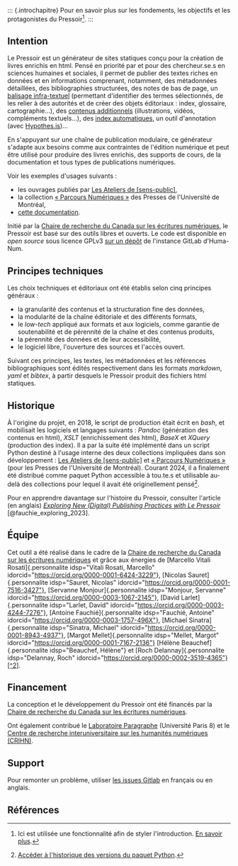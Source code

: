 <!--
Questions / À faire :

- Valider le texte (notamment principes techniques)
- Ajouter des noms dans l'équipe ? Les classer par ordre alpha ?
- Ajouter autres contributeurs dans les financeurs ?

-->

::: {.introchapitre}
Pour en savoir plus sur les fondements, les objectifs et les protagonistes du Pressoir[^3].
:::

## Intention

Le Pressoir est un générateur de sites statiques conçu pour la création de livres enrichis en html. Pensé en priorité par et pour des chercheur.se.s en sciences humaines et sociales, il permet de publier des textes riches en données et en informations comprenant, notamment, des métadonnées détaillées, des bibliographies structurées, des notes de bas de page, un [balisage infra-textuel](chapitre3.html#balisage-infra-textuel) (permettant d'identifier des termes sélectionnés, de les relier à des autorités et de créer des objets éditoriaux : index, glossaire, cartographie...), des [contenus additionnels](chapitre3.html#contenus-additionnels) (illustrations, vidéos, compléments textuels...), des [index automatiques](chapitre3.html#index), un outil d'annotation (avec [Hypothes.is](https://web.hypothes.is/))...

En s'appuyant sur une chaîne de publication modulaire, ce générateur s'adapte aux besoins comme aux contraintes de l'édition numérique et peut être utilisé pour produire des livres enrichis, des supports de cours, de la documentation et tous types de publications numériques.

Voir les exemples d'usages suivants :

- les ouvrages publiés par [Les Ateliers de \[sens-public\]](https://ateliers.sens-public.org/),
- la collection [«&nbsp;Parcours Numériques&nbsp;»](http://parcoursnumeriques-pum.ca/) des Presses de l'Université de Montréal,
- [cette documentation](homepage.html).

Initié par la [Chaire de recherche du Canada sur les écritures numériques](https://www.ecrituresnumeriques.ca/fr), le Pressoir est basé sur des outils libres et ouverts.
Le code est disponible en *open source* sous licence GPLv3 [sur un dépôt](https://gitlab.huma-num.fr/ecrinum/pressoir-cli/) de l'instance GitLab d'Huma-Num.


<!--
en utilisant un ensemble de principes éditoriaux

Expliquer les principes éditoriaux

Un texte avec des notes de bas de page et des références bibliographiques structurées et du balisage infra-textuel (ajout d'identifiant, de classe...) Définir une personne, des identités données
Des contenus additionnels. Ces contenus peuvent être illustrations, vidéos, ...
Des index automatiques
Un système d'annotation (Hypothes.is)

-->




## Principes techniques

Les choix techniques et éditoriaux ont été établis selon cinq principes généraux&nbsp;:

- la granularité des contenus et la structuration fine des données,
- la modularité de la chaîne éditoriale et des différents formats,
- le _low-tech_ appliqué aux formats et aux logiciels, comme garantie de soutenabilité et de pérennité de la chaîne et des contenus produits,
- la pérennité des données et de leur accessibilité,
- le logiciel libre, l'ouverture des sources et l'accès ouvert.

Suivant ces principes, les textes, les métadonnées et les références bibliographiques sont édités respectivement dans les formats _markdown_, _yaml_ et _bibtex_, à partir desquels le Pressoir produit des fichiers html statiques.
<!--
Le corps de texte a été mis en page selon le style Tufte, avec la police de caractère *Jannon* de Storm Type Foundry.conserver cette info ? Dans le modèle par défaut ?-->


## Historique


À l'origine du projet, en 2018, le script de production était écrit en _bash_, et mobilisait les logiciels et langages suivants&nbsp;: _Pandoc_ (génération des contenus en html), _XSLT_ (enrichissement des html), _BaseX_ et _XQuery_ (production des index). Il a par la suite été implémenté dans un script Python destiné à l'usage interne des deux collections impliquées dans son développement&nbsp;: [Les Ateliers de \[sens-public\]](https://ateliers.sens-public.org/) et [«&nbsp;Parcours Numériques&nbsp;»](http://parcoursnumeriques-pum.ca/) (pour les Presses de l'Université de Montréal). Courant 2024, il a finalement été distribué comme paquet Python accessible à tou.te.s et utilisable au-delà des collections pour lequel il avait été originellement pensé[^1].

Pour en apprendre davantage sur l'histoire du Pressoir, consulter l'article (en anglais) [*Exploring New (Digital) Publishing Practices with Le Pressoir*](doi.org/10.54590/pop.2023.006) [@fauchie_exploring_2023].


## Équipe

Cet outil a été réalisé dans le cadre de la [Chaire de recherche du Canada sur les écritures numériques](https://www.ecrituresnumeriques.ca/fr) et grâce aux énergies de [Marcello Vitali Rosati]{.personnalite idsp="Vitali Rosati, Marcello" idorcid="https://orcid.org/0000-0001-6424-3229"}, [Nicolas Sauret]{.personnalite idsp="Sauret, Nicolas" idorcid="https://orcid.org/0000-0001-7516-3427"}, [Servanne Monjour]{.personnalite idsp="Monjour, Servanne" idorcid="https://orcid.org/0000-0003-1067-2145"}, [David Larlet]{.personnalite idsp="Larlet, David" idorcid="https://orcid.org/0000-0003-4244-7276"}, [Antoine Fauchié]{.personnalite idsp="Fauchié, Antoine" idorcid="https://orcid.org/0000-0003-1757-496X"}, [Michael Sinatra]{.personnalite idsp="Sinatra, Michael" idorcid="https://orcid.org/0000-0001-8943-4937"}, [Margot Mellet]{.personnalite idsp="Mellet, Margot" idorcid="https://orcid.org/0000-0001-7167-2136"} [Hélène Beauchef]{.personnalite idsp="Beauchef, Hélène"} et [Roch Delannay]{.personnalite idsp="Delannay, Roch" idorcid="https://orcid.org/0000-0002-3519-4365"}[^2].


## Financement

La conception et le développement du Pressoir ont été financés par la [Chaire de recherche du Canada sur les écritures numériques](https://www.ecrituresnumeriques.ca/fr).

Ont également contribué le [Laboratoire Paragraphe](https://www.univ-paris8.fr/UR-Laboratoire-Paragraphe) (Université Paris 8) et le [Centre de recherche interuniversitaire sur les humanités numériques (CRIHN)](https://www.crihn.org/).


## Support

Pour remonter un problème, utiliser [les issues Gitlab](https://gitlab.huma-num.fr/ecrinum/pressoir-cli/-/issues) en français ou en anglais.

[^1]: [Accéder à l'historique des versions du paquet Python](https://pypi.org/project/pressoir-cli/#history).

[^2]: Le pictogramme [+] indique ici l'utilisation d'une des fonctionnalités développées pour le Pressoir&nbsp;: le balisage infra-textuel qui permet d'identifier des termes sélectionnés (ici, des personnes) et de les associer, notamment, à des autorités (ici, l'identifiant unique [ORCID](https://orcid.org/)). Pour en savoir plus sur cette fonctionnalité, voir la section [Balisage infra-textuel](chapitre2.html#balisage-infra-textuel).

[^3]: Ici est utilisée une fonctionnalité afin de styler l'introduction. [En savoir plus](chapitre4.html#styler-une-introduction-de-chapitre).

## Références

